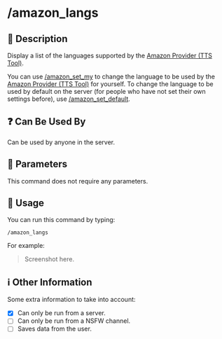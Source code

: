 # /amazon_langs

## 📖 Description

Display a list of the languages supported by the [Amazon Provider (TTS Tool)](../../text-to-speech-providers/amazon-ttstool.md).

You can use [/amazon_set_my](./amazon-set-my.md) to change the language to be used by the [Amazon Provider (TTS Tool)](../../text-to-speech-providers/amazon-ttstool.md) for yourself. To change the language to be used by default on the server (for people who have not set their own settings before), use [/amazon_set_default](./amazon-set-default.md).

## ❓ Can Be Used By

Can be used by anyone in the server.

## 🔨 Parameters

This command does not require any parameters.

## 🎈 Usage

You can run this command by typing:

```text
/amazon_langs
```

For example:

> Screenshot here.

## ℹ️ Other Information

Some extra information to take into account:

* [x] Can only be run from a server.
* [ ] Can only be run from a NSFW channel.
* [ ] Saves data from the user.
